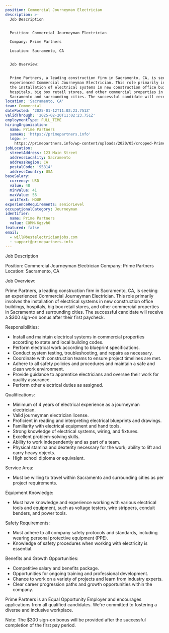 ```yaml
---
position: Commercial Journeyman Electrician
description: >-
  Job Description


  Position: Commercial Journeyman Electrician

  Company: Prime Partners

  Location: Sacramento, CA


  Job Overview:


  Prime Partners, a leading construction firm in Sacramento, CA, is seeking an
  experienced Commercial Journeyman Electrician. This role primarily involves
  the installation of electrical systems in new construction office buildings,
  hospitals, big box retail stores, and other commercial properties in
  Sacramento and surrounding cities. The successful candidate will receive a ...
location: 'Sacramento, CA'
team: Commercial
datePosted: '2025-01-12T11:02:23.751Z'
validThrough: '2025-02-20T11:02:23.751Z'
employmentType: FULL_TIME
hiringOrganization:
  name: Prime Partners
  sameAs: 'https://primepartners.info'
  logo: >-
    https://primepartners.info/wp-content/uploads/2020/05/cropped-Prime-Partners-Logo-NO-BG-1-1.png
jobLocation:
  streetAddress: 123 Main Street
  addressLocality: Sacramento
  addressRegion: CA
  postalCode: '95814'
  addressCountry: USA
baseSalary:
  currency: USD
  value: 48
  minValue: 41
  maxValue: 56
  unitText: HOUR
experienceRequirements: seniorLevel
occupationalCategory: Journeyman
identifier:
  name: Prime Partners
  value: COMM-6gzvh0
featured: false
email:
  - will@bestelectricianjobs.com
  - support@primepartners.info
---
```




Job Description

Position: Commercial Journeyman Electrician
Company: Prime Partners
Location: Sacramento, CA

Job Overview:

Prime Partners, a leading construction firm in Sacramento, CA, is seeking an experienced Commercial Journeyman Electrician. This role primarily involves the installation of electrical systems in new construction office buildings, hospitals, big box retail stores, and other commercial properties in Sacramento and surrounding cities. The successful candidate will receive a $300 sign-on bonus after their first paycheck.

Responsibilities:

- Install and maintain electrical systems in commercial properties according to state and local building codes.
- Perform electrical work according to blueprint specifications.
- Conduct system testing, troubleshooting, and repairs as necessary.
- Coordinate with construction teams to ensure project timelines are met.
- Adhere to all safety policies and procedures and maintain a safe and clean work environment.
- Provide guidance to apprentice electricians and oversee their work for quality assurance.
- Perform other electrical duties as assigned.

Qualifications:

- Minimum of 4 years of electrical experience as a journeyman electrician.
- Valid journeyman electrician license.
- Proficient in reading and interpreting electrical blueprints and drawings.
- Familiarity with electrical equipment and hand tools.
- Strong knowledge of electrical systems, wiring, and fixtures.
- Excellent problem-solving skills.
- Ability to work independently and as part of a team.
- Physical stamina and dexterity necessary for the work; ability to lift and carry heavy objects.
- High school diploma or equivalent.

Service Area:

- Must be willing to travel within Sacramento and surrounding cities as per project requirements.

Equipment Knowledge:

- Must have knowledge and experience working with various electrical tools and equipment, such as voltage testers, wire strippers, conduit benders, and power tools.

Safety Requirements:

- Must adhere to all company safety protocols and standards, including wearing personal protective equipment (PPE).
- Knowledge of safety procedures when working with electricity is essential.

Benefits and Growth Opportunities:

- Competitive salary and benefits package.
- Opportunities for ongoing training and professional development.
- Chance to work on a variety of projects and learn from industry experts.
- Clear career progression paths and growth opportunities within the company.

Prime Partners is an Equal Opportunity Employer and encourages applications from all qualified candidates. We're committed to fostering a diverse and inclusive workplace.

Note: The $300 sign-on bonus will be provided after the successful completion of the first pay period.
